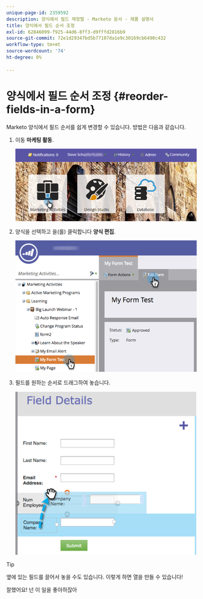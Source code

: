 ```yaml
---
unique-page-id: 2359592
description: 양식에서 필드 재정렬 - Marketo 문서 - 제품 설명서
title: 양식에서 필드 순서 조정
exl-id: 62846099-f925-44d6-8ff3-d9fffd2816b9
source-git-commit: 72e1d29347bd5b77107da1e9c30169cb6490c432
workflow-type: tm+mt
source-wordcount: '74'
ht-degree: 0%

---
```


# 양식에서 필드 순서 조정 {#reorder-fields-in-a-form}

Marketo 양식에서 필드 순서를 쉽게 변경할 수 있습니다. 방법은 다음과 같습니다.

1. 이동 **마케팅 활동**.

   ![](assets/login-marketing-activities.png)

1. 양식을 선택하고 을(를) 클릭합니다 **양식 편집**.

   ![](assets/editform.png)

1. 필드를 원하는 순서로 드래그하여 놓습니다.

   ![](assets/image2014-9-15-14-3a45-3a46.png)

>[!TIP]
>
>옆에 있는 필드를 끌어서 놓을 수도 있습니다. 이렇게 하면 열을 만들 수 있습니다!

잘했어요! 넌 이 일을 좋아하잖아
